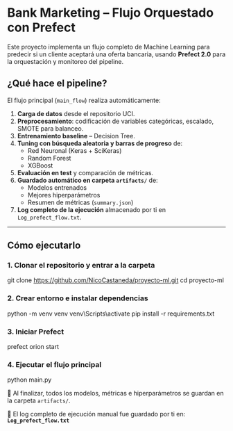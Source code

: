 
# Bank Marketing – Flujo Orquestado con Prefect

Este proyecto implementa un flujo completo de Machine Learning para predecir si un cliente aceptará una oferta bancaria, usando **Prefect 2.0** para la orquestación y monitoreo del pipeline.

## ¿Qué hace el pipeline?

El flujo principal (`main_flow`) realiza automáticamente:

1. **Carga de datos** desde el repositorio UCI.
2. **Preprocesamiento**: codificación de variables categóricas, escalado, SMOTE para balanceo.
3. **Entrenamiento baseline** – Decision Tree.
4. **Tuning con búsqueda aleatoria y barras de progreso** de:
   - Red Neuronal (Keras + SciKeras)
   - Random Forest
   - XGBoost
5. **Evaluación en test** y comparación de métricas.
6. **Guardado automático en carpeta `artifacts/`** de:
   - Modelos entrenados
   - Mejores hiperparámetros
   - Resumen de métricas (`summary.json`)
7. **Log completo de la ejecución** almacenado por ti en `Log_prefect_flow.txt`.

---

## Cómo ejecutarlo

### 1. Clonar el repositorio y entrar a la carpeta
git clone https://github.com/NicoCastaneda/proyecto-ml.git
cd proyecto-ml

### 2. Crear entorno e instalar dependencias
python -m venv venv
venv\Scripts\activate
pip install -r requirements.txt

### 3. Iniciar Prefect
prefect orion start

### 4. Ejecutar el flujo principal
python main.py

🔹 Al finalizar, todos los modelos, métricas e hiperparámetros se guardan en la carpeta `artifacts/`.

🔹 El log completo de ejecución manual fue guardado por ti en:  
**`Log_prefect_flow.txt`**
